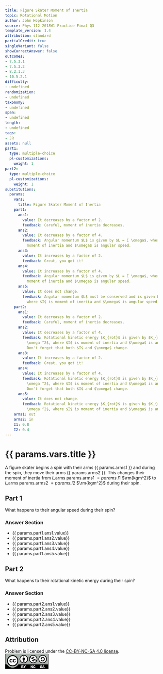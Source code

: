 ```yaml
---
title: Figure Skater Moment of Inertia
topic: Rotational Motion
author: John Hopkinson
source: Phys 112 2018W1 Practice Final Q3
template_version: 1.4
attribution: standard
partialCredit: true
singleVariant: false
showCorrectAnswer: false
outcomes:
- 7.5.3.1
- 7.5.3.2
- 8.2.1.3
- 10.5.2.1
difficulty:
- undefined
randomization:
- undefined
taxonomy:
- undefined
span:
- undefined
length:
- undefined
tags:
- JR
assets: null
part1:
  type: multiple-choice
  pl-customizations:
    weight: 1
part2:
  type: multiple-choice
  pl-customizations:
    weight: 1
substitutions:
  params:
    vars:
      title: Figure Skater Moment of Inertia
    part1:
      ans1:
        value: It decreases by a factor of 2.
        feedback: Careful, moment of inertia decreases.
      ans2:
        value: It decreases by a factor of 4.
        feedback: Angular momentum $L$ is given by $L = I \omega$, where $I$ is the
          moment of inertia and $\omega$ is angular speed.
      ans3:
        value: It increases by a factor of 2.
        feedback: Great, you got it!
      ans4:
        value: It increases by a factor of 4.
        feedback: Angular momentum $L$ is given by $L = I \omega$, where $I$ is the
          moment of inertia and $\omega$ is angular speed.
      ans5:
        value: It does not change.
        feedback: Angular momentum $L$ must be conserved and is given by $L = I \omega$,
          where $I$ is moment of inertia and $\omega$ is angular speed.
    part2:
      ans1:
        value: It decreases by a factor of 2.
        feedback: Careful, moment of inertia decreases.
      ans2:
        value: It decreases by a factor of 4.
        feedback: Rotational kinetic energy $K_{rot}$ is given by $K_{rot} = 1/2 I
          \omega ^2$, where $I$ is moment of inertia and $\omega$ is angular speed.
          Don't forget that both $I$ and $\omega$ change.
      ans3:
        value: It increases by a factor of 2.
        feedback: Great, you got it!
      ans4:
        value: It increases by a factor of 4.
        feedback: Rotational kinetic energy $K_{rot}$ is given by $K_{rot} = 1/2 I
          \omega ^2$, where $I$ is moment of inertia and $\omega$ is angular speed.
          Don't forget that both $I$ and $\omega$ change.
      ans5:
        value: It does not change.
        feedback: Rotational kinetic energy $K_{rot}$ is given by $K_{rot} = 1/2 I
          \omega ^2$, where $I$ is moment of inertia and $\omega$ is angular speed.
    arms1: out
    arms2: in
    I1: 0.8
    I2: 0.4
---
```

# {{ params.vars.title }}
A figure skater begins a spin with their arms {{ params.arms1 }} and during the spin, they move their arms {{ params.arms2 }}. This changes their moment of inertia from $I\_{\text{arms {{ params.arms1 }}}} = {{ params.I1 }}$ $\rm{kgm^2}$ to $I\_{\text{arms {{ params.arms2 }}}} = {{ params.I2 }}$ $\rm{kgm^2}$ during their spin.

## Part 1

What happens to their angular speed during their spin?

### Answer Section

- {{ params.part1.ans1.value}}
- {{ params.part1.ans2.value}}
- {{ params.part1.ans3.value}}
- {{ params.part1.ans4.value}}
- {{ params.part1.ans5.value}}

## Part 2

What happens to their rotational kinetic energy during their spin?

### Answer Section

- {{ params.part2.ans1.value}}
- {{ params.part2.ans2.value}}
- {{ params.part2.ans3.value}}
- {{ params.part2.ans4.value}}
- {{ params.part2.ans5.value}}

## Attribution

Problem is licensed under the [CC-BY-NC-SA 4.0 license](https://creativecommons.org/licenses/by-nc-sa/4.0/).<br> ![The Creative Commons 4.0 license requiring attribution-BY, non-commercial-NC, and share-alike-SA license.](https://raw.githubusercontent.com/firasm/bits/master/by-nc-sa.png)